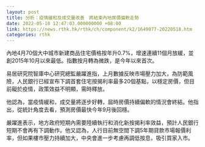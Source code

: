 ```yaml
---
layout: post
title: 分析：疫情緩和及成交量改善　將結束內地房價偏軟走勢
date: 2022-05-18 12:47:03.000000000 +08:00
link: https://news.rthk.hk/rthk/ch/component/k2/1649077-20220518.htm
categories: rthk
---
```


內地4月70個大中城市新建商品住宅價格按年升0.7%，增速連續11個月放緩，並創2015年10月以來最低。指數按月轉為微跌，是今年以來首次。

易居研究院智庫中心研究總監嚴躍進指，上月數據反映市場壓力加大，為防範風險，人民銀行已經宣布下調首套住宅按揭利率最多20個基點，以穩定房價，但目前礙於疫情，政策效益不明顯，需時釋放。

他認為，當疫情緩和，成交量將逐步好轉，屆時房價持續偏軟的情況會終結。他指出，從統計角度去看，預測房價最快今年9月後回穩。

嚴躍進表示，地方政府短期內需要陸續執行和消化新按揭利率效益，預計人民銀行短期不會再有下調動作。他又認為，人行目前無空間下調5年期貸款市場報價利率，但如果樓市壓力持續加大，中央會進一步考慮再調低按息，吸引買家入市。
